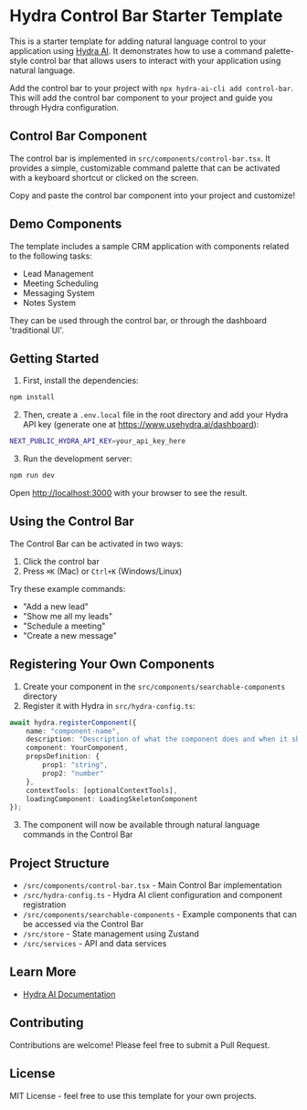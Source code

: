 # Hydra Control Bar Starter Template

This is a starter template for adding natural language control to your application using [Hydra AI](https://github.com/use-hydra-ai/hydraai). It demonstrates how to use a command palette-style control bar that allows users to interact with your application using natural language.

Add the control bar to your project with `npx hydra-ai-cli add control-bar`. This will add the control bar component to your project and guide you through Hydra configuration.

## Control Bar Component

The control bar is implemented in `src/components/control-bar.tsx`. It provides a simple, customizable command palette that can be activated with a keyboard shortcut or clicked on the screen.

Copy and paste the control bar component into your project and customize!

## Demo Components

The template includes a sample CRM application with components related to the following tasks:

- Lead Management
- Meeting Scheduling
- Messaging System
- Notes System

They can be used through the control bar, or through the dashboard 'traditional UI'.

## Getting Started

1. First, install the dependencies:

```bash
npm install
```

2. Then, create a `.env.local` file in the root directory and add your Hydra API key (generate one at https://www.usehydra.ai/dashboard):

```bash
NEXT_PUBLIC_HYDRA_API_KEY=your_api_key_here
```

3. Run the development server:

```bash
npm run dev
```

Open [http://localhost:3000](http://localhost:3000) with your browser to see the result.

## Using the Control Bar

The Control Bar can be activated in two ways:
1. Click the control bar 
2. Press `⌘K` (Mac) or `Ctrl+K` (Windows/Linux)

Try these example commands:
- "Add a new lead"
- "Show me all my leads"
- "Schedule a meeting"
- "Create a new message"

## Registering Your Own Components

1. Create your component in the `src/components/searchable-components` directory
2. Register it with Hydra in `src/hydra-config.ts`:

```typescript
await hydra.registerComponent({
    name: "component-name",
    description: "Description of what the component does and when it should be used",
    component: YourComponent,
    propsDefinition: { 
        prop1: "string", 
        prop2: "number" 
    },
    contextTools: [optionalContextTools],
    loadingComponent: LoadingSkeletonComponent
});
```

3. The component will now be available through natural language commands in the Control Bar

## Project Structure

- `/src/components/control-bar.tsx` - Main Control Bar implementation
- `/src/hydra-config.ts` - Hydra AI client configuration and component registration
- `/src/components/searchable-components` - Example components that can be accessed via the Control Bar
- `/src/store` - State management using Zustand
- `/src/services` - API and data services

## Learn More

- [Hydra AI Documentation](https://github.com/michaelmagan/hydraai)

## Contributing

Contributions are welcome! Please feel free to submit a Pull Request.

## License

MIT License - feel free to use this template for your own projects.
